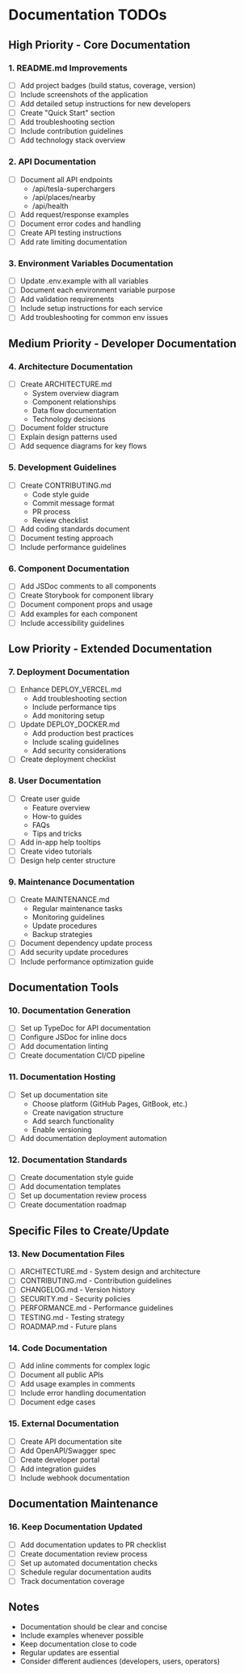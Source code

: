 # Documentation TODOs

## High Priority - Core Documentation

### 1. README.md Improvements
- [ ] Add project badges (build status, coverage, version)
- [ ] Include screenshots of the application
- [ ] Add detailed setup instructions for new developers
- [ ] Create "Quick Start" section
- [ ] Add troubleshooting section
- [ ] Include contribution guidelines
- [ ] Add technology stack overview

### 2. API Documentation
- [ ] Document all API endpoints
  - /api/tesla-superchargers
  - /api/places/nearby
  - /api/health
- [ ] Add request/response examples
- [ ] Document error codes and handling
- [ ] Create API testing instructions
- [ ] Add rate limiting documentation

### 3. Environment Variables Documentation
- [ ] Update .env.example with all variables
- [ ] Document each environment variable purpose
- [ ] Add validation requirements
- [ ] Include setup instructions for each service
- [ ] Add troubleshooting for common env issues

## Medium Priority - Developer Documentation

### 4. Architecture Documentation
- [ ] Create ARCHITECTURE.md
  - System overview diagram
  - Component relationships
  - Data flow documentation
  - Technology decisions
- [ ] Document folder structure
- [ ] Explain design patterns used
- [ ] Add sequence diagrams for key flows

### 5. Development Guidelines
- [ ] Create CONTRIBUTING.md
  - Code style guide
  - Commit message format
  - PR process
  - Review checklist
- [ ] Add coding standards document
- [ ] Document testing approach
- [ ] Include performance guidelines

### 6. Component Documentation
- [ ] Add JSDoc comments to all components
- [ ] Create Storybook for component library
- [ ] Document component props and usage
- [ ] Add examples for each component
- [ ] Include accessibility guidelines

## Low Priority - Extended Documentation

### 7. Deployment Documentation
- [ ] Enhance DEPLOY_VERCEL.md
  - Add troubleshooting section
  - Include performance tips
  - Add monitoring setup
- [ ] Update DEPLOY_DOCKER.md
  - Add production best practices
  - Include scaling guidelines
  - Add security considerations
- [ ] Create deployment checklist

### 8. User Documentation
- [ ] Create user guide
  - Feature overview
  - How-to guides
  - FAQs
  - Tips and tricks
- [ ] Add in-app help tooltips
- [ ] Create video tutorials
- [ ] Design help center structure

### 9. Maintenance Documentation
- [ ] Create MAINTENANCE.md
  - Regular maintenance tasks
  - Monitoring guidelines
  - Update procedures
  - Backup strategies
- [ ] Document dependency update process
- [ ] Add security update procedures
- [ ] Include performance optimization guide

## Documentation Tools

### 10. Documentation Generation
- [ ] Set up TypeDoc for API documentation
- [ ] Configure JSDoc for inline docs
- [ ] Add documentation linting
- [ ] Create documentation CI/CD pipeline

### 11. Documentation Hosting
- [ ] Set up documentation site
  - Choose platform (GitHub Pages, GitBook, etc.)
  - Create navigation structure
  - Add search functionality
  - Enable versioning
- [ ] Add documentation deployment automation

### 12. Documentation Standards
- [ ] Create documentation style guide
- [ ] Add documentation templates
- [ ] Set up documentation review process
- [ ] Create documentation roadmap

## Specific Files to Create/Update

### 13. New Documentation Files
- [ ] ARCHITECTURE.md - System design and architecture
- [ ] CONTRIBUTING.md - Contribution guidelines
- [ ] CHANGELOG.md - Version history
- [ ] SECURITY.md - Security policies
- [ ] PERFORMANCE.md - Performance guidelines
- [ ] TESTING.md - Testing strategy
- [ ] ROADMAP.md - Future plans

### 14. Code Documentation
- [ ] Add inline comments for complex logic
- [ ] Document all public APIs
- [ ] Add usage examples in comments
- [ ] Include error handling documentation
- [ ] Document edge cases

### 15. External Documentation
- [ ] Create API documentation site
- [ ] Add OpenAPI/Swagger spec
- [ ] Create developer portal
- [ ] Add integration guides
- [ ] Include webhook documentation

## Documentation Maintenance

### 16. Keep Documentation Updated
- [ ] Add documentation updates to PR checklist
- [ ] Create documentation review process
- [ ] Set up automated documentation checks
- [ ] Schedule regular documentation audits
- [ ] Track documentation coverage

## Notes
- Documentation should be clear and concise
- Include examples whenever possible
- Keep documentation close to code
- Regular updates are essential
- Consider different audiences (developers, users, operators)